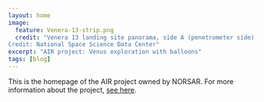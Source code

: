 ```yaml
---
layout: home
image:
  feature: Venera-13-strip.png
  credit: "Venera 13 landing site panorama, side A (penetrometer side), in original perspective prior to transformation.
Credit: National Space Science Data Center"
excerpt: "AIR project: Venus exploration with balloons"
tags: [blog]
---
```


This is the homepage of the AIR project owned by NORSAR. For more information about the project, <a href="/about" style="text-decoration: underline">see here</a>.
